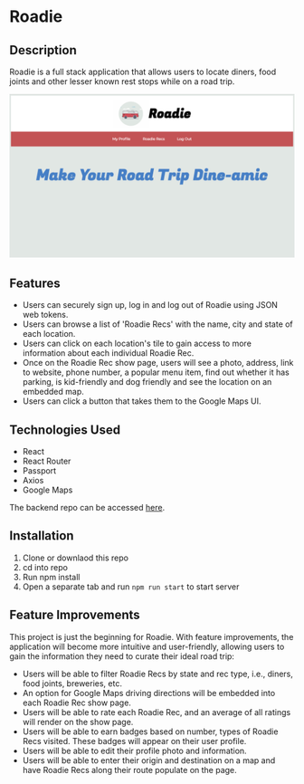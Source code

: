 # Roadie

## Description

Roadie is a full stack application that allows users to locate diners, food joints and other lesser known rest stops while on a road trip. 

![Home Page](./planning/screenshots/homepage.png)

## Features

* Users can securely sign up, log in and log out of Roadie using JSON web tokens.
* Users can browse a list of 'Roadie Recs' with the name, city and state of each location.
* Users can click on each location's tile to gain access to more information about each individual Roadie Rec.
* Once on the Roadie Rec show page, users will see a photo, address, link to website, phone number, a popular menu item, find out whether it has parking, is kid-friendly and dog friendly and see the location on an embedded map.
* Users can click a button that takes them to the Google Maps UI.

## Technologies Used

* React
* React Router
* Passport
* Axios
* Google Maps

The backend repo can be accessed [here](https://github.com/erinkelley27/roadie-backend).

## Installation

1. Clone or downlaod this repo
2. cd into repo
3. Run npm install
4. Open a separate tab and run `npm run start` to start server

## Feature Improvements

This project is just the beginning for Roadie. With feature improvements, the application will become more intuitive and user-friendly, allowing users to gain the information they need to curate their ideal road trip:

* Users will be able to filter Roadie Recs by state and rec type, i.e., diners, food joints, breweries, etc.
* An option for Google Maps driving directions will be embedded into each Roadie Rec show page.
* Users will be able to rate each Roadie Rec, and an average of all ratings will render on the show page.
* Users will be able to earn badges based on number, types of Roadie Recs visited. These badges will appear on their user profile.
* Users will be able to edit their profile photo and information.
* Users will be able to enter their origin and destination on a map and have Roadie Recs along their route populate on the page.
